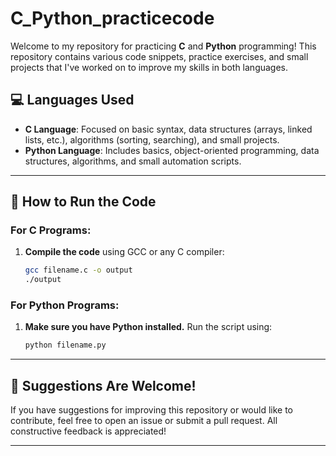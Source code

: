 # C_Python_practicecode

Welcome to my repository for practicing **C** and **Python** programming! This repository contains various code snippets, practice exercises, and small projects that I've worked on to improve my skills in both languages.


## 💻 **Languages Used**

- **C Language**: Focused on basic syntax, data structures (arrays, linked lists, etc.), algorithms (sorting, searching), and small projects.
- **Python Language**: Includes basics, object-oriented programming, data structures, algorithms, and small automation scripts.

---

## 🚀 **How to Run the Code**

### **For C Programs:**

1. **Compile the code** using GCC or any C compiler:
   ```bash
   gcc filename.c -o output
   ./output
   ```

### **For Python Programs:**

1. **Make sure you have Python installed.** Run the script using:
   ```bash
   python filename.py
   ```

---

## 📢 **Suggestions Are Welcome!**

If you have suggestions for improving this repository or would like to contribute, feel free to open an issue or submit a pull request. All constructive feedback is appreciated!

---

